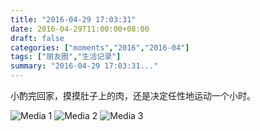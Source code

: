 ```yaml
---
title: "2016-04-29 17:03:31"
date: 2016-04-29T11:00:00+08:00
draft: false
categories: ["moments","2016","2016-04"]
tags: ["朋友圈","生活记录"]
summary: "2016-04-29 17:03:31..."
---
```


小酌完回家，摸摸肚子上的肉，还是决定任性地运动一个小时。

![Media 1](/Moments/photos/2016-04-29/201604291703310.jpg)
![Media 2](/Moments/photos/2016-04-29/201604291703311.jpg)
![Media 3](/Moments/photos/2016-04-29/201604291703312.jpg)

